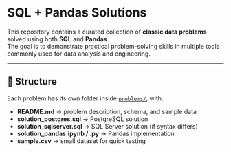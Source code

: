 # SQL + Pandas Solutions

This repository contains a curated collection of **classic data problems** solved using both **SQL** and **Pandas**.  
The goal is to demonstrate practical problem-solving skills in multiple tools commonly used for data analysis and engineering.

---

## 📂 Structure

Each problem has its own folder inside [`problems/`](./problems), with:

- **README.md** → problem description, schema, and sample data  
- **solution_postgres.sql** → PostgreSQL solution  
- **solution_sqlserver.sql** → SQL Server solution (if syntax differs)  
- **solution_pandas.ipynb / .py** → Pandas implementation  
- **sample.csv** → small dataset for quick testing
